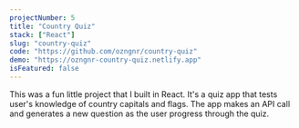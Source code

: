 ```yaml
---
projectNumber: 5
title: "Country Quiz"
stack: ["React"]
slug: "country-quiz"
code: "https://github.com/ozngnr/country-quiz"
demo: "https://ozngnr-country-quiz.netlify.app"
isFeatured: false
---
```


This was a fun little project that I built in React. It's a quiz app that tests user's knowledge of country capitals and flags. The app makes an API call and generates a new question as the user progress through the quiz.
